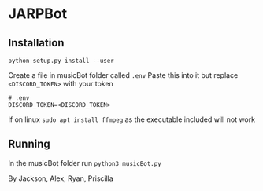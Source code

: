 # JARPBot

## Installation

`python setup.py install --user`

Create a file in musicBot folder called `.env`
Paste this into it but replace `<DISCORD_TOKEN>` with your token
```
# .env
DISCORD_TOKEN=<DISCORD_TOKEN>
```

If on linux `sudo apt install ffmpeg` as the executable included will not work

## Running

In the musicBot folder run `python3 musicBot.py`

By Jackson, Alex, Ryan, Priscilla
